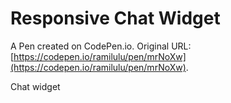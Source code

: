 # Responsive Chat Widget

A Pen created on CodePen.io. Original URL: [https://codepen.io/ramilulu/pen/mrNoXw](https://codepen.io/ramilulu/pen/mrNoXw).

Chat widget